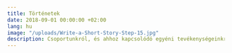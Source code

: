 ```yaml
---
title: Történetek
date: 2018-09-01 00:00:00 +02:00
lang: hu
image: "/uploads/Write-a-Short-Story-Step-15.jpg"
description: Csoportunkról, és ahhoz kapcsolódó egyéni tevékenységeinkről szóló történetek.
---
```

